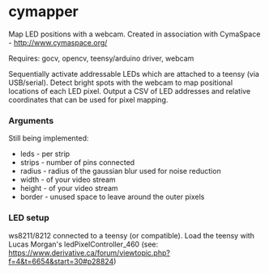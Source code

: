# cymapper
Map LED positions with a webcam. Created in association with CymaSpace - http://www.cymaspace.org/

Requires: gocv, opencv, teensy/arduino driver, webcam

Sequentially activate addressable LEDs which are attached to a teensy (via USB/serial). Detect bright spots with the webcam to map positional locations of each LED pixel. Output a CSV of LED addresses and relative coordinates that can be used for pixel mapping.

### Arguments

Still being implemented:

- leds - per strip
- strips - number of pins connected
- radius - radius of the gaussian blur used for noise reduction
- width - of your video stream
- height - of your video stream
- border - unused space to leave around the outer pixels

### LED setup

ws8211/8212 connected to a teensy (or compatible). Load the teensy with Lucas Morgan's ledPixelController_460 (see: https://www.derivative.ca/forum/viewtopic.php?f=4&t=6654&start=30#p28824)

